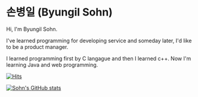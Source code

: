 # 손병일 (Byungil Sohn)

Hi, I'm Byungil Sohn.

I've learned programming for developing service and someday later, I'd like to be a product manager.

I learned programming first by C langague and then I learned c++. Now I'm learning Java and web programming.


[![Hits](https://hits.seeyoufarm.com/api/count/incr/badge.svg?url=https%3A%2F%2Fgithub.com%2FBISohn27&count_bg=%2379C83D&title_bg=%23555555&icon=tripadvisor.svg&icon_color=%23E7E7E7&title=hits&edge_flat=false)](https://hits.seeyoufarm.com)


[![Sohn's GitHub stats](https://github-readme-stats.vercel.app/api?username=BISohn27)](https://github.com/BISohn27/github-readme-stats)
